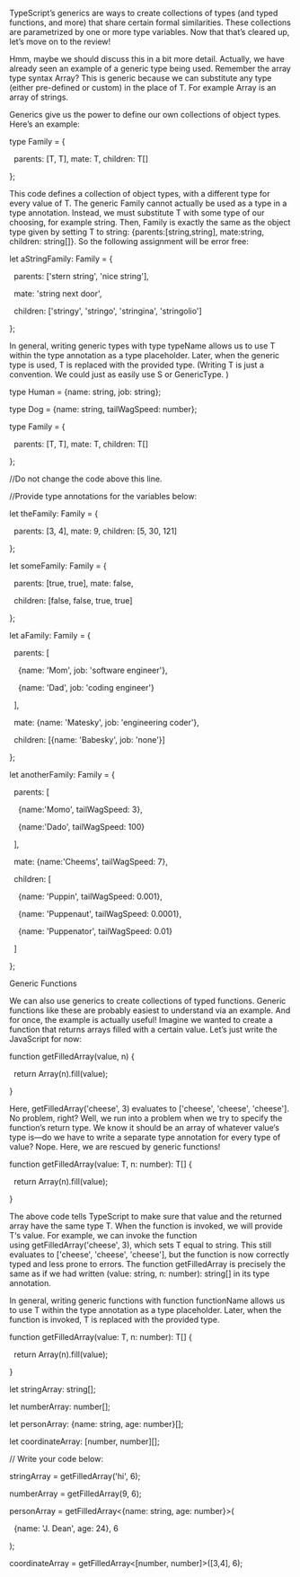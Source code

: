 TypeScript’s generics are ways to create collections of types (and typed functions, and more) that share certain formal similarities. These collections are parametrized by one or more type variables. Now that that’s cleared up, let’s move on to the review! 

Hmm, maybe we should discuss this in a bit more detail. Actually, we have already seen an example of a generic type being used. Remember the array type syntax Array<T>? This is generic because we can substitute any type (either pre-defined or custom) in the place of T. For example Array<string> is an array of strings. 

Generics give us the power to define our own collections of object types. Here’s an example: 

type Family<T> = { 

  parents: [T, T], mate: T, children: T[] 

}; 

This code defines a collection of object types, with a different type for every value of T. The generic Family<T> cannot actually be used as a type in a type annotation. Instead, we must substitute T with some type of our choosing, for example string. Then, Family<string> is exactly the same as the object type given by setting T to string: {parents:[string,string], mate:string, children: string[]}. So the following assignment will be error free: 

let aStringFamily: Family<string> = { 

  parents: ['stern string', 'nice string'], 

  mate: 'string next door',  

  children: ['stringy', 'stringo', 'stringina', 'stringolio'] 

};  

In general, writing generic types with type typeName<T> allows us to use T within the type annotation as a type placeholder. Later, when the generic type is used, T is replaced with the provided type. (Writing T is just a convention. We could just as easily use S or GenericType. ) 

type Human = {name: string, job: string}; 

type Dog = {name: string, tailWagSpeed: number}; 

type Family<T> = { 

  parents: [T, T], mate: T, children: T[] 

}; 

//Do not change the code above this line. 

//Provide type annotations for the variables below: 

let theFamily: Family<number> = { 

  parents: [3, 4], mate: 9, children: [5, 30, 121] 

}; 

let someFamily: Family<boolean> = { 

  parents: [true, true], mate: false,  

  children: [false, false, true, true] 

}; 

let aFamily: Family<Human> = { 

  parents: [ 

    {name: 'Mom', job: 'software engineer'}, 

    {name: 'Dad', job: 'coding engineer'} 

  ], 

  mate: {name: 'Matesky', job: 'engineering coder'}, 

  children: [{name: 'Babesky', job: 'none'}] 

}; 

let anotherFamily: Family<Dog> = { 

  parents: [ 

    {name:'Momo', tailWagSpeed: 3}, 

    {name:'Dado', tailWagSpeed: 100} 

  ], 

  mate: {name:'Cheems', tailWagSpeed: 7}, 

  children: [ 

    {name: 'Puppin', tailWagSpeed: 0.001}, 

    {name: 'Puppenaut', tailWagSpeed: 0.0001}, 

    {name: 'Puppenator', tailWagSpeed: 0.01} 

  ] 

};





Generic Functions 

We can also use generics to create collections of typed functions. Generic functions like these are probably easiest to understand via an example. And for once, the example is actually useful! Imagine we wanted to create a function that returns arrays filled with a certain value. Let’s just write the JavaScript for now: 

function getFilledArray(value, n) { 

  return Array(n).fill(value); 

} 

Here, getFilledArray('cheese', 3) evaluates to ['cheese', 'cheese', 'cheese']. No problem, right? Well, we run into a problem when we try to specify the function’s return type. We know it should be an array of whatever value‘s type is—do we have to write a separate type annotation for every type of value? Nope. Here, we are rescued by generic functions! 

function getFilledArray<T>(value: T, n: number): T[] { 

  return Array(n).fill(value); 

} 

The above code tells TypeScript to make sure that value and the returned array have the same type T. When the function is invoked, we will provide T‘s value. For example, we can invoke the function using getFilledArray<string>('cheese', 3), which sets T equal to string. This still evaluates to ['cheese', 'cheese', 'cheese'], but the function is now correctly typed and less prone to errors. The function getFilledArray<string> is precisely the same as if we had written (value: string, n: number): string[] in its type annotation. 

In general, writing generic functions with function functionName<T> allows us to use T within the type annotation as a type placeholder. Later, when the function is invoked, T is replaced with the provided type. 

function getFilledArray<T>(value: T, n: number): T[] { 

  return Array(n).fill(value); 

} 

let stringArray: string[]; 

let numberArray: number[]; 

let personArray: {name: string, age: number}[]; 

let coordinateArray: [number, number][]; 

// Write your code below: 

stringArray = getFilledArray<string>('hi', 6);  

numberArray = getFilledArray<number>(9, 6);  

personArray = getFilledArray<{name: string, age: number}>( 

  {name: 'J. Dean', age: 24}, 6 

); 

coordinateArray = getFilledArray<[number, number]>([3,4], 6);
